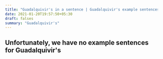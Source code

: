 ```yaml
---
title: "Guadalquivir's in a sentence | Guadalquivir's example sentences"
date: 2021-01-20T19:57:50+05:30
draft: falses
summary: "Guadalquivir's"
---
```

## Unfortunately, we have no example sentences for Guadalquivir's                 
